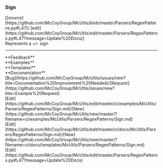 ### <a id="McUtils.Parsers.RegexPatterns.Sign">Sign</a> 
<div class="docs-source-link" markdown="1">
[[source](https://github.com/McCoyGroup/McUtils/blob/master/Parsers/RegexPatterns.py#L47)/
[edit](https://github.com/McCoyGroup/McUtils/edit/master/Parsers/RegexPatterns.py#L47?message=Update%20Docs)]
</div>
Represents a +/- sign











---


<div markdown="1" class="text-secondary">
<div class="container">
  <div class="row">
   <div class="col" markdown="1">
**Feedback**   
</div>
   <div class="col" markdown="1">
**Examples**   
</div>
   <div class="col" markdown="1">
**Templates**   
</div>
   <div class="col" markdown="1">
**Documentation**   
</div>
   <div class="col" markdown="1">
   
</div>
   <div class="col" markdown="1">
   
</div>
   <div class="col" markdown="1">
   
</div>
</div>
  <div class="row">
   <div class="col" markdown="1">
[Bug](https://github.com/McCoyGroup/McUtils/issues/new?title=Documentation%20Improvement%20Needed)/[Request](https://github.com/McCoyGroup/McUtils/issues/new?title=Example%20Request)   
</div>
   <div class="col" markdown="1">
[Edit](https://github.com/McCoyGroup/McUtils/edit/master/ci/examples/McUtils/Parsers/RegexPatterns/Sign.md)/[New](https://github.com/McCoyGroup/McUtils/new/master/?filename=ci/examples/McUtils/Parsers/RegexPatterns/Sign.md)   
</div>
   <div class="col" markdown="1">
[Edit](https://github.com/McCoyGroup/McUtils/edit/master/ci/docs/McUtils/Parsers/RegexPatterns/Sign.md)/[New](https://github.com/McCoyGroup/McUtils/new/master/?filename=ci/docs/templates/McUtils/Parsers/RegexPatterns/Sign.md)   
</div>
   <div class="col" markdown="1">
[Edit](https://github.com/McCoyGroup/McUtils/edit/master/Parsers/RegexPatterns.py#L47?message=Update%20Docs)   
</div>
   <div class="col" markdown="1">
   
</div>
   <div class="col" markdown="1">
   
</div>
   <div class="col" markdown="1">
   
</div>
</div>
</div>
</div>


